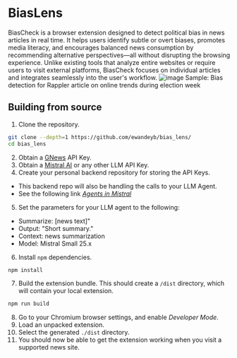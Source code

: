 # BiasLens
BiasCheck is a browser extension designed to detect political bias in news
articles in real time. It helps users identify subtle or overt biases, promotes
media literacy, and encourages balanced news consumption by recommending
alternative perspectives—all without disrupting the browsing experience. Unlike
existing tools that analyze entire websites or require users to visit external
platforms, BiasCheck focuses on individual articles and integrates seamlessly
into the user's workflow.
![image](https://github.com/user-attachments/assets/7103300f-3c66-45cf-a21d-e7e029bd446f)
Sample: Bias detection for Rappler article on online trends during election week

<!-- 1. Clone the main project repository. -->
<!-- 2. Get GNews API key. Get Mistral API key. (For Mistral agent in a separate -->
<!--    backend repo: Input: "Summarize: [news text]", Output: "Short summary.", -->
<!--    Context: news summarization, small free model). -->
<!-- 3. Create a separate repository for the backend server to store API keys. -->
<!-- 4. Add API keys to the backend server. -->
<!-- 5. npm install in the main project repository. -->
<!-- 6. npm run build in the main project repository (creates dist folder). -->
<!-- 7. Load dist folder from the main project repository into Chrome extensions ("Load unpacked"). -->

## Building from source

1. Clone the repository.

```bash
git clone --depth=1 https://github.com/ewandeyb/bias_lens/
cd bias_lens
```
2. Obtain a [GNews](https://gnews.io/) API Key.
3. Obtain a [Mistral AI](https://mistral.ai/) or any other LLM API Key.
4. Create your personal backend repository for storing the API Keys.
  - This backend repo will also be handling the calls to your LLM Agent.
  - See the following link [*Agents in Mistral*](https://docs.mistral.ai/capabilities/agents/)
5. Set the parameters for your LLM agent to the following:
  - Summarize: [news text]"
  - Output: "Short summary."
  - Context: news summarization
  - Model: Mistral Small 25.x
6. Install `npm` dependencies.
```bash
npm install
```
7. Build the extension bundle. This should create a `/dist` directory, which
   will contain your local extension.
```bash
npm run build
```
8. Go to your Chromium browser settings, and enable *Developer Mode*.
9. Load an unpacked extension.
10. Select the generated `./dist` directory.
11. You should now be able to get the extension working when you visit a
    supported news site.
